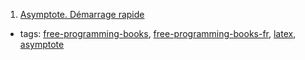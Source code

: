 1. [Asymptote. Démarrage rapide](http://cgmaths.fr/cgFiles/Dem_Rapide.pdf)
  * tags: [free-programming-books](tags/free-programming-books.md), [free-programming-books-fr](tags/free-programming-books-fr.md), [latex](tags/latex.md), [asymptote](tags/asymptote.md)

